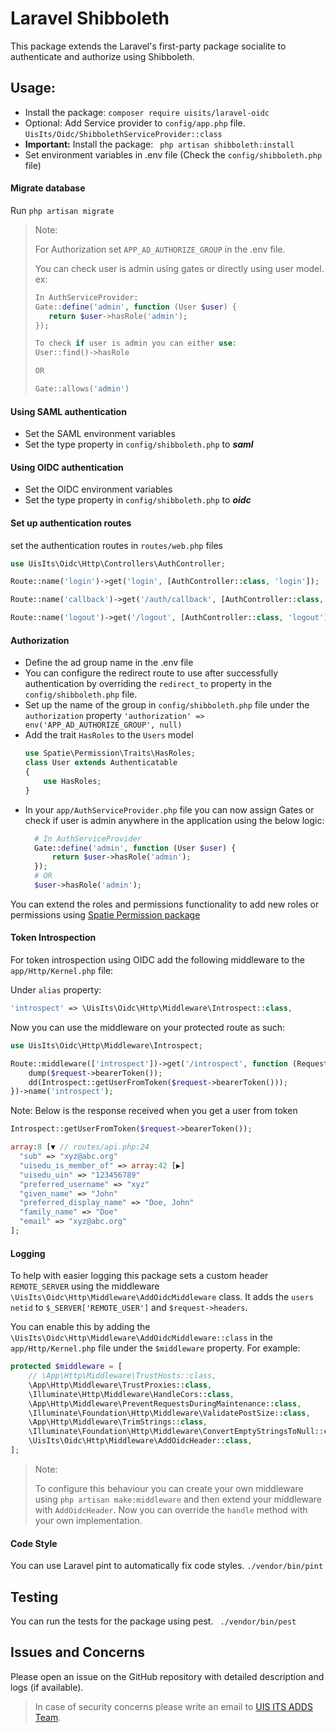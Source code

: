 # Laravel Shibboleth

This package extends the Laravel's first-party package socialite to authenticate and authorize using Shibboleth.

## Usage:
- Install the package:
```composer require uisits/laravel-oidc```
- Optional: Add Service provider to `config/app.php` file.
```UisIts/Oidc/ShibbolethServiceProvider::class```
- **Important:** Install the package:
``` php artisan shibboleth:install```
- Set environment variables in .env file (Check the `config/shibboleth.php` file)

#### Migrate database
Run `php artisan migrate`

> Note:
> 
> For Authorization set `APP_AD_AUTHORIZE_GROUP` in the .env file.
> 
> You can check user is admin using gates or directly using user model. ex:
> 
> ```php
> In AuthServiceProvider:
> Gate::define('admin', function (User $user) {
>    return $user->hasRole('admin');
> });
> 
> To check if user is admin you can either use:
> User::find()->hasRole
> 
> OR
> 
> Gate::allows('admin')
> ```

#### Using SAML authentication 
- Set the SAML environment variables
- Set the type property in `config/shibboleth.php` to ***saml***

#### Using OIDC authentication
- Set the OIDC environment variables
- Set the type property in `config/shibboleth.php` to ***oidc***

#### Set up authentication routes
set the authentication routes in `routes/web.php` files
```php
use UisIts\Oidc\Http\Controllers\AuthController;

Route::name('login')->get('login', [AuthController::class, 'login']);

Route::name('callback')->get('/auth/callback', [AuthController::class, 'callback']);

Route::name('logout')->get('/logout', [AuthController::class, 'logout']);
```

#### Authorization
- Define the ad group name in the .env file
- You can configure the redirect route to use after successfully authentication by overriding the `redirect_to` property in the `config/shibboleth.php` file. 
- Set up the name of the group in `config/shibboleth.php` file under the `authorization` property
  `'authorization' => env('APP_AD_AUTHORIZE_GROUP', null)`
- Add the trait `HasRoles` to the `Users` model
    ```php
    use Spatie\Permission\Traits\HasRoles;
    class User extends Authenticatable
    {
        use HasRoles;
    }
    ```
- In your `app/AuthServiceProvider.php` file you can now assign Gates or check if user is admin anywhere in the application using the below logic:
  ```php
    # In AuthServiceProvider
    Gate::define('admin', function (User $user) {
        return $user->hasRole('admin');
    });
    # OR
    $user->hasRole('admin');
  ```

You can extend the roles and permissions functionality to add new roles or permissions using [Spatie Permission package](https://spatie.be/docs/laravel-permission/v5/basic-usage/basic-usage)

#### Token Introspection
For token introspection using OIDC add the following middleware to the `app/Http/Kernel.php` file:

Under `alias` property:
```php
'introspect' => \UisIts\Oidc\Http\Middleware\Introspect::class,
```

Now you can use the middleware on your protected route as such:
```php
use UisIts\Oidc\Http\Middleware\Introspect;

Route::middleware(['introspect'])->get('/introspect', function (Request $request) {
    dump($request->bearerToken());
    dd(Introspect::getUserFromToken($request->bearerToken()));
})->name('introspect');
```
Note: Below is the response received when you get a user from token
```php
Introspect::getUserFromToken($request->bearerToken());

array:8 [▼ // routes/api.php:24
  "sub" => "xyz@abc.org"
  "uisedu_is_member_of" => array:42 [▶]
  "uisedu_uin" => "123456789"
  "preferred_username" => "xyz"
  "given_name" => "John"
  "preferred_display_name" => "Doe, John"
  "family_name" => "Doe"
  "email" => "xyz@abc.org"
];
```

#### Logging
To help with easier logging this package sets a custom header `REMOTE_SERVER`
using the middleware `\UisIts\Oidc\Http\Middleware\AddOidcMiddleware` class.
It adds the `users netid` to `$_SERVER['REMOTE_USER']` and `$request->headers`.

You can enable this by adding the `\UisIts\Oidc\Http\Middleware\AddOidcMiddleware::class`
in the `app/Http/Kernel.php` file under the `$middleware` property.
For example:
```php
protected $middleware = [
    // \App\Http\Middleware\TrustHosts::class,
    \App\Http\Middleware\TrustProxies::class,
    \Illuminate\Http\Middleware\HandleCors::class,
    \App\Http\Middleware\PreventRequestsDuringMaintenance::class,
    \Illuminate\Foundation\Http\Middleware\ValidatePostSize::class,
    \App\Http\Middleware\TrimStrings::class,
    \Illuminate\Foundation\Http\Middleware\ConvertEmptyStringsToNull::class,
    \UisIts\Oidc\Http\Middleware\AddOidcHeader::class,
];
```
> Note:
> 
> To configure this behaviour you can create your own middleware using
`php artisan make:middleware` and then extend your middleware with `AddOidcHeader`.
Now you can override the `handle` method with your own implementation.

#### Code Style
You can use Laravel pint to automatically fix code styles.
```./vendor/bin/pint```

## Testing
You can run the tests for the package using pest.
``` ./vendor/bin/pest```

## Issues and Concerns
Please open an issue on the GitHub repository with detailed description and logs (if available).
> In case of security concerns please write an email to [UIS ITS ADDS Team](uisappdevdl@uis.edu). 
